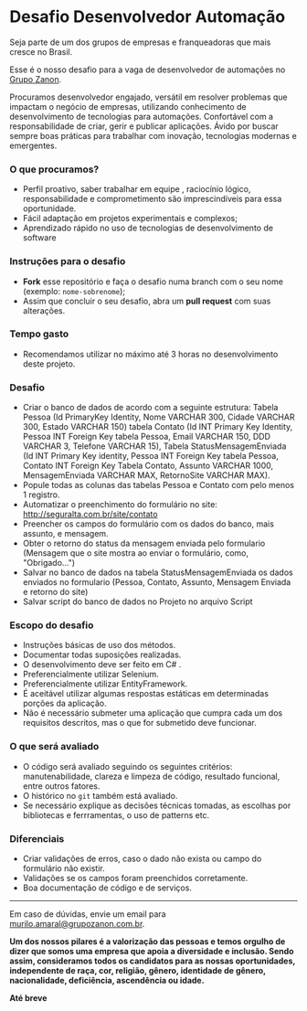 # Desafio Desenvolvedor Automação

Seja parte de um dos grupos de empresas e franqueadoras que mais cresce no Brasil.

Esse é o nosso desafio para a vaga de desenvolvedor de automações  no [Grupo Zanon](http://www.grupozanon.com.br/). 

Procuramos desenvolvedor engajado, versátil em resolver problemas que impactam o negócio de empresas, utilizando conhecimento de desenvolvimento de tecnologias para automações.
Confortável com a responsabilidade de criar, gerir e publicar aplicações.
Ávido por buscar sempre boas práticas para trabalhar com inovação, tecnologias modernas e emergentes.


### O que procuramos?
- Perfil proativo, saber trabalhar em equipe , raciocínio lógico, responsabilidade e comprometimento são imprescindíveis para essa oportunidade.
- Fácil adaptação em projetos experimentais e complexos;
- Aprendizado rápido no uso de tecnologias de desenvolvimento de software


### Instruções para o desafio

- **Fork** esse repositório e faça o desafio numa branch com o seu nome (exemplo: `nome-sobrenome`);
- Assim que concluir o seu desafio, abra um **pull request** com suas alterações.

### Tempo gasto
- Recomendamos utilizar no máximo até 3 horas no desenvolvimento deste projeto.

### Desafio 
- Criar o banco de dados de acordo com a seguinte estrutura: Tabela Pessoa (Id PrimaryKey Identity, Nome VARCHAR 300, Cidade VARCHAR 300, Estado VARCHAR 150) tabela Contato (Id INT Primary Key Identity, Pessoa INT Foreign Key tabela Pessoa, Email VARCHAR 150, DDD VARCHAR 3, Telefone VARCHAR 15), Tabela StatusMensagemEnviada (Id INT Primary Key identity, Pessoa INT Foreign Key tabela Pessoa, Contato INT Foreign Key Tabela Contato, Assunto VARCHAR 1000, MensagemEnviada VARCHAR MAX, RetornoSite VARCHAR MAX).
- Popule todas as colunas das tabelas Pessoa e Contato com pelo menos 1 registro.
- Automatizar o preenchimento do formulário no site: http://seguralta.com.br/site/contato
- Preencher os campos do formulário com os dados do banco, mais assunto, e mensagem.
- Obter o retorno do status da mensagem enviada pelo formulario (Mensagem que o site mostra ao enviar o formulário, como, "Obrigado...")
- Salvar no banco de dados na tabela StatusMensagemEnviada os dados enviados no formulario (Pessoa, Contato, Assunto, Mensagem Enviada e retorno do site)
- Salvar script do banco de dados no Projeto no arquivo Script


### Escopo do desafio
- Instruções básicas de uso dos métodos.
- Documentar todas suposições realizadas.
- O desenvolvimento deve ser feito em C# .
- Preferencialmente utilizar Selenium.
- Preferencialmente utilizar EntityFramework.
- É aceitável utilizar algumas respostas estáticas em determinadas porções da aplicação.
- Não é necessário submeter uma aplicação que cumpra cada um dos requisitos descritos, mas o que for submetido deve funcionar.


### O que será avaliado
- O código será avaliado seguindo os seguintes critérios: manutenabilidade, clareza e limpeza de código, resultado funcional, entre outros fatores. 
- O histórico no `git` também está avaliado.
- Se necessário explique as decisões técnicas tomadas, as escolhas por bibliotecas e ferrramentas, o uso de patterns etc.


### Diferenciais
- Criar validações de erros, caso o dado não exista ou campo do formulário não existir.
- Validações se os campos foram preenchidos corretamente.
- Boa documentação de código e de serviços.

---
Em caso de dúvidas, envie um email para [murilo.amaral@grupozanon.com.br](mailto:murilo.amaral@grupozanon.com.br).


**Um dos nossos pilares é a valorização das pessoas e temos orgulho de dizer que somos uma empresa que apoia a diversidade e inclusão. Sendo assim, consideramos todos os candidatos para as nossas oportunidades, independente de raça, cor, religião, gênero, identidade de gênero, nacionalidade, deficiência, ascendência ou idade.**


**Até breve**

